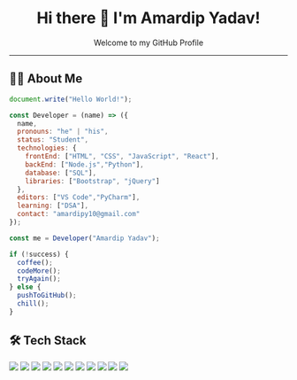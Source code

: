 <h1 align="center">Hi there 👋 I'm Amardip Yadav!</h1>
<p align="center">Welcome to my GitHub Profile</p>

---

## 🧑‍💻 About Me

```javascript
document.write("Hello World!");

const Developer = (name) => ({
  name,
  pronouns: "he" | "his",
  status: "Student",
  technologies: {
    frontEnd: ["HTML", "CSS", "JavaScript", "React"],
    backEnd: ["Node.js","Python"],
    database: ["SQL"],
    libraries: ["Bootstrap", "jQuery"]
  },
  editors: ["VS Code","PyCharm"],
  learning: ["DSA"],
  contact: "amardipy10@gmail.com"
});

const me = Developer("Amardip Yadav");

if (!success) {
  coffee();
  codeMore();
  tryAgain();
} else {
  pushToGitHub();
  chill();
}
```

## 🛠️ Tech Stack

<p align="left">
  <img src="https://img.shields.io/badge/HTML5-E34F26?logo=html5&logoColor=white&style=for-the-badge" />
  <img src="https://img.shields.io/badge/CSS3-1572B6?logo=css3&logoColor=white&style=for-the-badge" />
  <img src="https://img.shields.io/badge/JavaScript-F7DF1E?logo=javascript&logoColor=black&style=for-the-badge" />
  <img src="https://img.shields.io/badge/React-61DAFB?logo=react&logoColor=black&style=for-the-badge" />
  <img src="https://img.shields.io/badge/Node.js-339933?logo=nodedotjs&logoColor=white&style=for-the-badge" />
  <img src="https://img.shields.io/badge/jQuery-0769AD?logo=jquery&logoColor=white&style=for-the-badge" />
  <img src="https://img.shields.io/badge/Bootstrap-7952B3?logo=bootstrap&logoColor=white&style=for-the-badge" />
  <img src="https://img.shields.io/badge/MySQL-4479A1?logo=mysql&logoColor=white&style=for-the-badge" />
  <img src="https://img.shields.io/badge/Python-3776AB?logo=python&logoColor=white&style=for-the-badge" />
  <img src="https://img.shields.io/badge/C++-00599C?logo=c%2B%2B&logoColor=white&style=for-the-badge" />
  <img src="https://img.shields.io/badge/Git-F05032?logo=git&logoColor=white&style=for-the-badge" />
</p>
